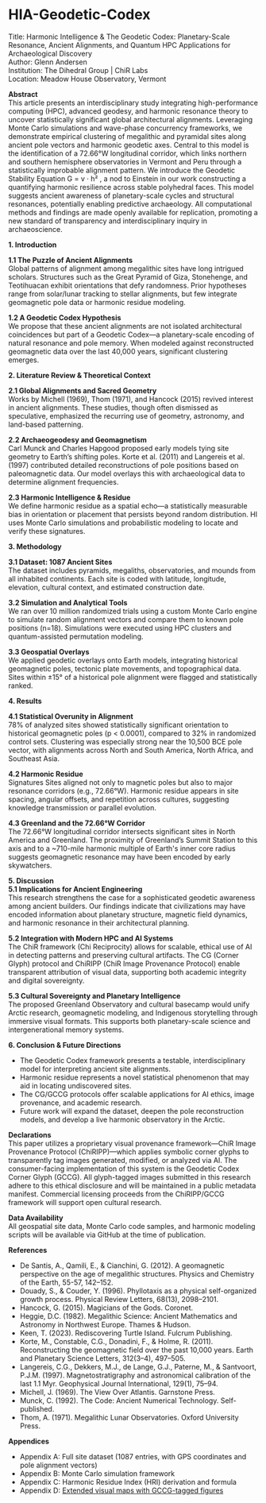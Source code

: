 # HIA-Geodetic-Codex
Title: Harmonic Intelligence & The Geodetic Codex: Planetary-Scale Resonance, Ancient Alignments, and Quantum HPC Applications for Archaeological Discovery <br>
Author: Glenn Andersen <br>
Institution: The Dihedral Group | ChiR Labs<br>
Location: Meadow House Observatory, Vermont<br>

<b>Abstract</b> <br>
This article presents an interdisciplinary study integrating high-performance computing (HPC), advanced geodesy, and harmonic resonance theory to uncover statistically significant global architectural alignments. Leveraging Monte Carlo simulations and wave-phase concurrency frameworks, we demonstrate empirical clustering of megalithic and pyramidal sites along ancient pole vectors and harmonic geodetic axes. Central to this model is the identification of a 72.66°W longitudinal corridor, which links northern and southern hemisphere observatories in Vermont and Peru through a statistically improbable alignment pattern. We introduce the Geodetic Stability Equation G = v · h² , a nod to Einstein in our work constructing a quantifying harmonic resilience across stable polyhedral faces. This model suggests ancient awareness of planetary-scale cycles and structural resonances, potentially enabling predictive archaeology. All computational methods and findings are made openly available for replication, promoting a new standard of transparency and interdisciplinary inquiry in archaeoscience.<br>

<b>1. Introduction</b><br>

<b>1.1 The Puzzle of Ancient Alignments </b><br>
Global patterns of alignment among megalithic sites have long intrigued scholars. Structures such as the Great Pyramid of Giza, Stonehenge, and Teotihuacan exhibit orientations that defy randomness. Prior hypotheses range from solar/lunar tracking to stellar alignments, but few integrate geomagnetic pole data or harmonic residue modeling.<br>

<b>1.2 A Geodetic Codex Hypothesis</b> <br>
We propose that these ancient alignments are not isolated architectural coincidences but part of a Geodetic Codex—a planetary-scale encoding of natural resonance and pole memory. When modeled against reconstructed geomagnetic data over the last 40,000 years, significant clustering emerges.<br>

<b>2. Literature Review & Theoretical Context</b><br>

<b>2.1 Global Alignments and Sacred Geometry </b><br>
Works by Michell (1969), Thom (1971), and Hancock (2015) revived interest in ancient alignments. These studies, though often dismissed as speculative, emphasized the recurring use of geometry, astronomy, and land-based patterning.<br>

<b>2.2 Archaeogeodesy and Geomagnetism </b><br>
Carl Munck and Charles Hapgood proposed early models tying site geometry to Earth’s shifting poles. Korte et al. (2011) and Langereis et al. (1997) contributed detailed reconstructions of pole positions based on paleomagnetic data. Our model overlays this with archaeological data to determine alignment frequencies.<br>

<b>2.3 Harmonic Intelligence & Residue </b><br>
We define harmonic residue as a spatial echo—a statistically measurable bias in orientation or placement that persists beyond random distribution. HI uses Monte Carlo simulations and probabilistic modeling to locate and verify these signatures.<br>

<b>3. Methodology</b><br>

<b>3.1 Dataset: 1087 Ancient Sites</b><br>
The dataset includes pyramids, megaliths, observatories, and mounds from all inhabited continents. Each site is coded with latitude, longitude, elevation, cultural context, and estimated construction date.<br>

<b>3.2 Simulation and Analytical Tools </b><br>
We ran over 10 million randomized trials using a custom Monte Carlo engine to simulate random alignment vectors and compare them to known pole positions (n=18). Simulations were executed using HPC clusters and quantum-assisted permutation modeling.<br>

<b>3.3 Geospatial Overlays </b><br>
We applied geodetic overlays onto Earth models, integrating historical geomagnetic poles, tectonic plate movements, and topographical data. Sites within ±15° of a historical pole alignment were flagged and statistically ranked.

<b>4. Results</b><br>

<b>4.1 Statistical Overunity in Alignment </b><br>
78% of analyzed sites showed statistically significant orientation to historical geomagnetic poles (p < 0.0001), compared to 32% in randomized control sets. Clustering was especially strong near the 10,500 BCE pole vector, with alignments across North and South America, North Africa, and Southeast Asia.

<b>4.2 Harmonic Residue </b><br>
Signatures Sites aligned not only to magnetic poles but also to major resonance corridors (e.g., 72.66°W). Harmonic residue appears in site spacing, angular offsets, and repetition across cultures, suggesting knowledge transmission or parallel evolution.<br>

<b>4.3 Greenland and the 72.66°W Corridor </b><br>
The 72.66°W longitudinal corridor intersects significant sites in North America and Greenland. The proximity of Greenland’s Summit Station to this axis and to a ~710-mile harmonic multiple of Earth's inner core radius suggests geomagnetic resonance may have been encoded by early skywatchers.<br>

<b>5. Discussion</b><br>
<b>5.1 Implications for Ancient Engineering </b><br>
This research strengthens the case for a sophisticated geodetic awareness among ancient builders. Our findings indicate that civilizations may have encoded information about planetary structure, magnetic field dynamics, and harmonic resonance in their architectural planning.<br>

<b>5.2 Integration with Modern HPC and AI Systems </b><br>
The ChiR framework (Chi Reciprocity) allows for scalable, ethical use of AI in detecting patterns and preserving cultural artifacts. The CG (Corner Glyph) protocol and ChiRIPP (ChiR Image Provenance Protocol) enable transparent attribution of visual data, supporting both academic integrity and digital sovereignty.<br>

<b>5.3 Cultural Sovereignty and Planetary Intelligence </b><br>
The proposed Greenland Observatory and cultural basecamp would unify Arctic research, geomagnetic modeling, and Indigenous storytelling through immersive visual formats. This supports both planetary-scale science and intergenerational memory systems.<br>

<b>6. Conclusion & Future Directions</b><br>
* The Geodetic Codex framework presents a testable, interdisciplinary model for interpreting ancient site alignments.<br>
* Harmonic residue represents a novel statistical phenomenon that may aid in locating undiscovered sites.<br>
* The CG/GCCG protocols offer scalable applications for AI ethics, image provenance, and academic research.<br>
* Future work will expand the dataset, deepen the pole reconstruction models, and develop a live harmonic observatory in the Arctic.<br>

<b>Declarations </b><br>
This paper utilizes a proprietary visual provenance framework—ChiR Image Provenance Protocol (ChiRIPP)—which applies symbolic corner glyphs to transparently tag images generated, modified, or analyzed via AI. The consumer-facing implementation of this system is the Geodetic Codex Corner Glyph (GCCG). All glyph-tagged images submitted in this research adhere to this ethical disclosure and will be maintained in a public metadata manifest. Commercial licensing proceeds from the ChiRIPP/GCCG framework will support open cultural research.<br>

<b>Data Availability</b> <br>
All geospatial site data, Monte Carlo code samples, and harmonic modeling scripts will be available via GitHub at the time of publication.<br>

<b>References</b><br>
* De Santis, A., Qamili, E., & Cianchini, G. (2012). A geomagnetic perspective on the age of megalithic structures. Physics and Chemistry of the Earth, 55-57, 142–152.<br>
* Douady, S., & Couder, Y. (1996). Phyllotaxis as a physical self-organized growth process. Physical Review Letters, 68(13), 2098–2101.<br>
* Hancock, G. (2015). Magicians of the Gods. Coronet.<br>
* Heggie, D.C. (1982). Megalithic Science: Ancient Mathematics and Astronomy in Northwest Europe. Thames & Hudson.<br>
* Keen, T. (2023). Rediscovering Turtle Island. Fulcrum Publishing.<br>
* Korte, M., Constable, C.G., Donadini, F., & Holme, R. (2011). Reconstructing the geomagnetic field over the past 10,000 years. Earth and Planetary Science Letters, 312(3–4), 497–505.<br>
* Langereis, C.G., Dekkers, M.J., de Lange, G.J., Paterne, M., & Santvoort, P.J.M. (1997). Magnetostratigraphy and astronomical calibration of the last 1.1 Myr. Geophysical Journal International, 129(1), 75–94.<br>
* Michell, J. (1969). The View Over Atlantis. Garnstone Press.<br>
* Munck, C. (1992). The Code: Ancient Numerical Technology. Self-published.<br>
* Thom, A. (1971). Megalithic Lunar Observatories. Oxford University Press.<br>

<b>Appendices</b><br>
* Appendix A: Full site dataset (1087 entries, with GPS coordinates and pole alignment vectors)<br>
* Appendix B: Monte Carlo simulation framework<br>
* Appendix C: Harmonic Residue Index (HRI) derivation and formula<br>
* Appendix D: <a href="https://dihedralg.github.io/HIA-Geodetic-Codex/visuals.html" target="new">Extended visual maps with GCCG-tagged figures</a> <br>

